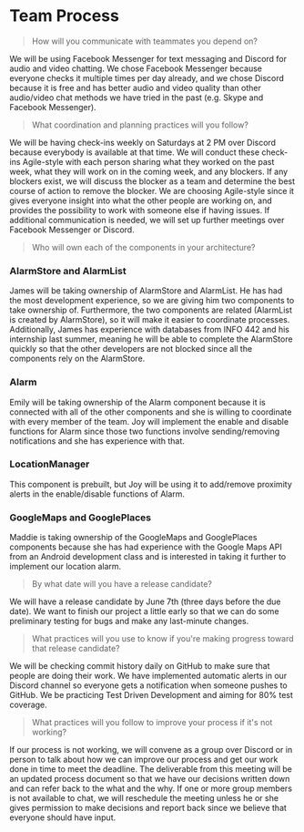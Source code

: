 # Team Process

> How will you communicate with teammates you depend on?

We will be using Facebook Messenger for text messaging and Discord for audio and video chatting. We chose Facebook Messenger because everyone checks it multiple times per day already, and we chose Discord because it is free and has better audio and video quality than other audio/video chat methods we have tried in the past (e.g. Skype and Facebook Messenger).

> What coordination and planning practices will you follow?

We will be having check-ins weekly on Saturdays at 2 PM over Discord because everybody is available at that time. We will conduct these check-ins Agile-style with each person sharing what they worked on the past week, what they will work on in the coming week, and any blockers. If any blockers exist, we will discuss the blocker as a team and determine the best course of action to remove the blocker. We are choosing Agile-style since it gives everyone insight into what the other people are working on, and provides the possibility to work with someone else if having issues. If additional communication is needed, we will set up further meetings over Facebook Messenger or Discord. 

> Who will own each of the components in your architecture?

### AlarmStore and AlarmList
James will be taking ownership of AlarmStore and AlarmList. He has had the most development experience, so we are giving him two components to take ownership of. Furthermore, the two components are related (AlarmList is created by AlarmStore), so it will make it easier to coordinate processes. Additionally, James has experience with databases from INFO 442 and his internship last summer, meaning he will be able to complete the AlarmStore quickly so that the other developers are not blocked since all the components rely on the AlarmStore. 

### Alarm
Emily will be taking ownership of the Alarm component because it is connected with all of the other components and she is willing to coordinate with every member of the team. Joy will implement the enable and disable functions for Alarm since those two functions involve sending/removing notifications and she has experience with that.

### LocationManager
This component is prebuilt, but Joy will be using it to add/remove proximity alerts in the enable/disable functions of Alarm.

### GoogleMaps and GooglePlaces
Maddie is taking ownership of the GoogleMaps and GooglePlaces components because she has had experience with the Google Maps API from an Android development class and is interested in taking it further to implement our location alarm.

> By what date will you have a release candidate?

We will have a release candidate by June 7th (three days before the due date). We want to finish our project a little early so that we can do some preliminary testing for bugs and make any last-minute changes.

> What practices will you use to know if you're making progress toward that release candidate?

We will be checking commit history daily on GitHub to make sure that people are doing their work. We have implemented automatic alerts in our Discord channel so everyone gets a notification when someone pushes to GitHub. We be practicing Test Driven Development and aiming for 80% test coverage.

> What practices will you follow to improve your process if it's not working?

If our process is not working, we will convene as a group over Discord or in person to talk about how we can improve our process and get our work done in time to meet the deadline. The deliverable from this meeting will be an updated process document so that we have our decisions written down and can refer back to the what and the why. If one or more group members is not available to chat, we will reschedule the meeting unless he or she gives permission to make decisions and report back since we believe that everyone should have input.
